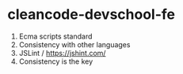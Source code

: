 # cleancode-devschool-fe

1. Ecma scripts standard
2. Consistency with other languages
3. JSLint / https://jshint.com/
4. Consistency is the key